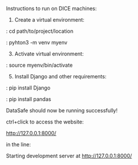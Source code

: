 Instructions to run on DICE machines:

1. Create a virtual environment:

: cd path/to/project/location

: pyhton3 -m venv myenv

3. Activate virtual environment:

:  source myenv/bin/activate

5. Install Django and other requirements:

: pip install Django

: pip install pandas

DataSafe should now be running successfully!

ctrl+click to access the website:

http://127.0.0.1:8000/

in the line: 

Starting development server at http://127.0.0.1:8000/
